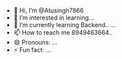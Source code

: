 - 👋 Hi, I’m @Atusingh7866
- 👀 I’m interested in learning...
- 🌱 I’m currently learning  Backend.. ...
- 📫 How to reach me 8949463664..
- 😄 Pronouns: ...
- ⚡ Fun fact: ...

<!---
Atusingh7866/Atusingh7866 is a ✨ special ✨ repository because its `README.md` (this file) appears on your GitHub profile.
You can click the Preview link to take a look at your changes.
--->
